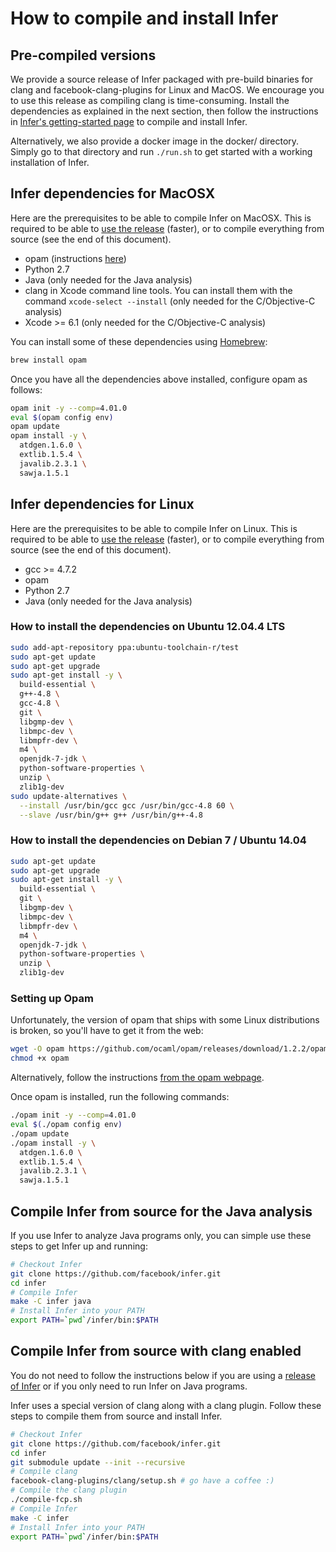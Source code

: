 # How to compile and install Infer

## Pre-compiled versions

We provide a source release of Infer packaged with pre-build binaries
for clang and facebook-clang-plugins for Linux and MacOS. We encourage
you to use this release as compiling clang is time-consuming. Install
the dependencies as explained in the next section, then follow the
instructions in [Infer's getting-started
page](http://fbinfer.com/docs/getting-started.html) to compile and
install Infer.

Alternatively, we also provide a docker image in the docker/
directory. Simply go to that directory and run `./run.sh` to get
started with a working installation of Infer.


## Infer dependencies for MacOSX

Here are the prerequisites to be able to compile Infer on MacOSX. This
is required to be able to [use the
release](http://fbinfer.com/docs/getting-started.html) (faster), or to
compile everything from source (see the end of this document).

- opam (instructions [here](https://opam.ocaml.org/doc/Install.html#OSX))
- Python 2.7
- Java (only needed for the Java analysis)
- clang in Xcode command line tools. You can install them with the command
  `xcode-select --install` (only needed for the C/Objective-C analysis)
- Xcode >= 6.1 (only needed for the C/Objective-C analysis)

You can install some of these dependencies using
[Homebrew](http://brew.sh/):

```sh
brew install opam
```

Once you have all the dependencies above installed, configure opam as
follows:

```sh
opam init -y --comp=4.01.0
eval $(opam config env)
opam update
opam install -y \
  atdgen.1.6.0 \
  extlib.1.5.4 \
  javalib.2.3.1 \
  sawja.1.5.1
```


## Infer dependencies for Linux

Here are the prerequisites to be able to compile Infer on Linux. This
is required to be able to [use the
release](http://fbinfer.com/docs/getting-started.html) (faster), or to
compile everything from source (see the end of this document).

- gcc >= 4.7.2
- opam
- Python 2.7
- Java (only needed for the Java analysis)

### How to install the dependencies on Ubuntu 12.04.4 LTS

```sh
sudo add-apt-repository ppa:ubuntu-toolchain-r/test
sudo apt-get update
sudo apt-get upgrade
sudo apt-get install -y \
  build-essential \
  g++-4.8 \
  gcc-4.8 \
  git \
  libgmp-dev \
  libmpc-dev \
  libmpfr-dev \
  m4 \
  openjdk-7-jdk \
  python-software-properties \
  unzip \
  zlib1g-dev
sudo update-alternatives \
  --install /usr/bin/gcc gcc /usr/bin/gcc-4.8 60 \
  --slave /usr/bin/g++ g++ /usr/bin/g++-4.8
```

### How to install the dependencies on Debian 7 / Ubuntu 14.04

```sh
sudo apt-get update
sudo apt-get upgrade
sudo apt-get install -y \
  build-essential \
  git \
  libgmp-dev \
  libmpc-dev \
  libmpfr-dev \
  m4 \
  openjdk-7-jdk \
  python-software-properties \
  unzip \
  zlib1g-dev
```

### Setting up Opam

Unfortunately, the version of opam that ships with some Linux
distributions is broken, so you'll have to get it from the web:

```sh
wget -O opam https://github.com/ocaml/opam/releases/download/1.2.2/opam-1.2.2-x86_64-Linux
chmod +x opam
```

Alternatively, follow the instructions [from the opam
webpage](https://opam.ocaml.org/doc/Install.html).

Once opam is installed, run the following commands:

```sh
./opam init -y --comp=4.01.0
eval $(./opam config env)
./opam update
./opam install -y \
  atdgen.1.6.0 \
  extlib.1.5.4 \
  javalib.2.3.1 \
  sawja.1.5.1
```


## Compile Infer from source for the Java analysis

If you use Infer to analyze Java programs only, you can simple use
these steps to get Infer up and running:

```sh
# Checkout Infer
git clone https://github.com/facebook/infer.git
cd infer
# Compile Infer
make -C infer java
# Install Infer into your PATH
export PATH=`pwd`/infer/bin:$PATH
```


## Compile Infer from source with clang enabled

You do not need to follow the instructions below if you are using a
[release of Infer](http://fbinfer.com/docs/getting-started.html) or if
you only need to run Infer on Java programs.

Infer uses a special version of clang along with a clang
plugin. Follow these steps to compile them from source and install
Infer.

```sh
# Checkout Infer
git clone https://github.com/facebook/infer.git
cd infer
git submodule update --init --recursive
# Compile clang
facebook-clang-plugins/clang/setup.sh # go have a coffee :)
# Compile the clang plugin
./compile-fcp.sh
# Compile Infer
make -C infer
# Install Infer into your PATH
export PATH=`pwd`/infer/bin:$PATH
```
